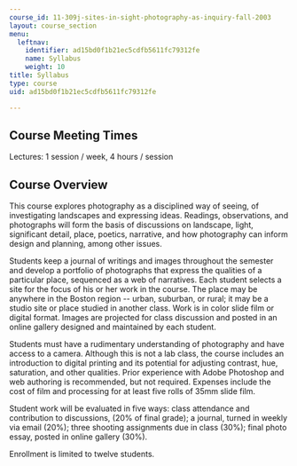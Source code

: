 ```yaml
---
course_id: 11-309j-sites-in-sight-photography-as-inquiry-fall-2003
layout: course_section
menu:
  leftnav:
    identifier: ad15bd0f1b21ec5cdfb5611fc79312fe
    name: Syllabus
    weight: 10
title: Syllabus
type: course
uid: ad15bd0f1b21ec5cdfb5611fc79312fe

---
```


Course Meeting Times
--------------------

Lectures: 1 session / week, 4 hours / session

Course Overview
---------------

This course explores photography as a disciplined way of seeing, of investigating landscapes and expressing ideas. Readings, observations, and photographs will form the basis of discussions on landscape, light, significant detail, place, poetics, narrative, and how photography can inform design and planning, among other issues.

Students keep a journal of writings and images throughout the semester and develop a portfolio of photographs that express the qualities of a particular place, sequenced as a web of narratives. Each student selects a site for the focus of his or her work in the course. The place may be anywhere in the Boston region -- urban, suburban, or rural; it may be a studio site or place studied in another class. Work is in color slide film or digital format. Images are projected for class discussion and posted in an online gallery designed and maintained by each student.

Students must have a rudimentary understanding of photography and have access to a camera. Although this is not a lab class, the course includes an introduction to digital printing and its potential for adjusting contrast, hue, saturation, and other qualities. Prior experience with Adobe Photoshop and web authoring is recommended, but not required. Expenses include the cost of film and processing for at least five rolls of 35mm slide film.

Student work will be evaluated in five ways: class attendance and contribution to discussions, (20% of final grade); a journal, turned in weekly via email (20%); three shooting assignments due in class (30%); final photo essay, posted in online gallery (30%).

Enrollment is limited to twelve students.